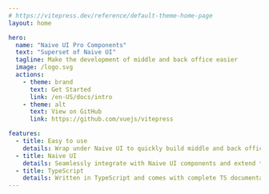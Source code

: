 ```yaml
---
# https://vitepress.dev/reference/default-theme-home-page
layout: home

hero:
  name: "Naive UI Pro Components"
  text: "Superset of Naive UI"
  tagline: Make the development of middle and back office easier
  image: /logo.svg
  actions:
    - theme: brand
      text: Get Started
      link: /en-US/docs/intro
    - theme: alt
      text: View on GitHub
      link: https://github.com/vuejs/vitepress

features:
  - title: Easy to use
    details: Wrap under Naive UI to quickly build middle and back office systems.
  - title: Naive UI
    details: Seamlessly integrate with Naive UI components and extend them further.
  - title: TypeScript
    details: Written in TypeScript and comes with complete TS documentation.
---
```


